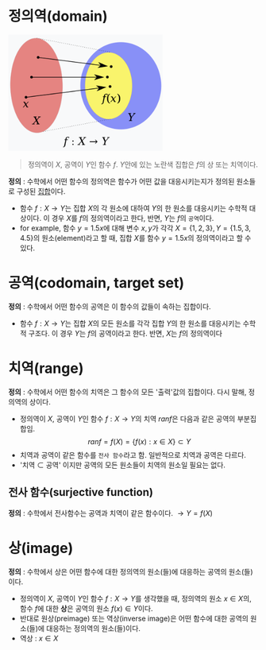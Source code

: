 # 정의역(domain)
![정의역](Assets/정의역.png)
> 정의역이 $X$, 공역이 $Y$인 함수 $f$. $Y$안에 있는 노란색 집합은 $f$의 상 또는 치역이다.

**정의** : 수학에서 어떤 함수의 정의역은 함수가 어떤 값을 대응시키는지가 정의된 원소들로 구성된 [집합](집합.md)이다.
- 함수 $f:X \rightarrow Y$는 집합 $X$의 각 원소에 대하여 $Y$의 한 원소를 대응시키는 수학적 대상이다. 이 경우 $X$를 $f$의 정의역이라고 한다, 반면, $Y$는 $f$의 `공역`이다.
- for example, 함수 $y=1.5x$에 대해 변수 $x,y$가 각각 $X=\{1,2,3\}, Y=\{1.5,3,4.5\}$의 원소(element)라고 할 때, 집합 $X$를 함수 $y=1.5x$의 정의역이라고 할 수 있다.  
# 공역(codomain, target set)
**정의** : 수학에서 어떤 함수의 공역은 이 함수의 값들이 속하는 집합이다.
- 함수 $f:X \rightarrow Y$는 집합 $X$의 모든 원소를 각각 집합 $Y$의 한 원소를 대응시키는 수학적 구조다. 이 경우 $Y$는 $f$의 공역이라고 한다. 반면, $X$는 $f$의 정의역이다

# 치역(range)
**정의** : 수학에서 어떤 함수의 치역은 그 함수의 모든 '출력'값의 집합이다. 다시 말해, 정의역의 상이다.
- 정의역이 $X$, 공역이 $Y$인 함수 $f : X \rightarrow Y$의 치역 $ran f$은 다음과 같은 공역의 부분집합임.
$$ran f = f(X) = \{f(x):x \in X\} \subset Y$$
- 치역과 공역이 같은 함수를 `전사 함수`라고 함. 일반적으로 치역과 공역은 다르다.
- '치역 $\subset$ 공역' 이지만 공역의 모든 원소들이 치역의 원소일 필요는 없다.
## 전사 함수(surjective function)
**정의** : 수학에서 전사함수는 공역과 치역이 같은 함수이다. $\rightarrow Y = f(X)$

# 상(image)
**정의** : 수학에서 상은 어떤 함수에 대한 정의역의 원소(들)에 대응하는 공역의 원소(들)이다.
- 정의역이 $X$, 공역이 $Y$인 함수 $f : X \rightarrow Y$를 생각했을 때, 정의역의 원소 $x \in X$의, 함수 $f$에 대한 **상**은 공역의 원소 $f(x) \in Y$이다.
- 반대로 원상(preimage) 또는 역상(inverse image)은 어떤 함수에 대한 공역의 원소(들)에 대응하는 정의역의 원소(들)이다.
- 역상 : $x \in X$